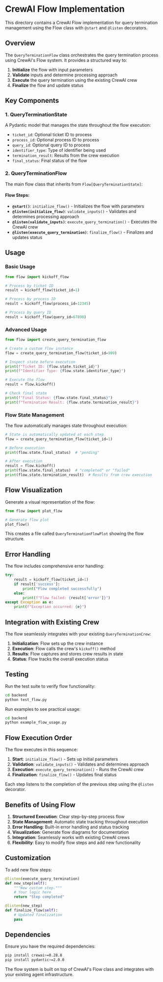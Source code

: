 # CrewAI Flow Implementation

This directory contains a CrewAI Flow implementation for query termination management using the Flow class with `@start` and `@listen` decorators.

## Overview

The `QueryTerminationFlow` class orchestrates the query termination process using CrewAI's Flow system. It provides a structured way to:

1. **Initialize** the flow with input parameters
2. **Validate** inputs and determine processing approach
3. **Execute** the query termination using the existing CrewAI crew
4. **Finalize** the flow and update status

## Key Components

### 1. QueryTerminationState
A Pydantic model that manages the state throughout the flow execution:
- `ticket_id`: Optional ticket ID to process
- `process_id`: Optional process ID to process  
- `query_id`: Optional query ID to process
- `identifier_type`: Type of identifier being used
- `termination_result`: Results from the crew execution
- `final_status`: Final status of the flow

### 2. QueryTerminationFlow
The main flow class that inherits from `Flow[QueryTerminationState]`:

#### Flow Steps:
- **`@start()`**: `initialize_flow()` - Initializes the flow with parameters
- **`@listen(initialize_flow)`**: `validate_inputs()` - Validates and determines processing approach
- **`@listen(validate_inputs)`**: `execute_query_termination()` - Executes the CrewAI crew
- **`@listen(execute_query_termination)`**: `finalize_flow()` - Finalizes and updates status

## Usage

### Basic Usage

```python
from flow import kickoff_flow

# Process by ticket ID
result = kickoff_flow(ticket_id=1)

# Process by process ID
result = kickoff_flow(process_id=12345)

# Process by query ID
result = kickoff_flow(query_id=67890)
```

### Advanced Usage

```python
from flow import create_query_termination_flow

# Create a custom flow instance
flow = create_query_termination_flow(ticket_id=999)

# Inspect state before execution
print(f"Ticket ID: {flow.state.ticket_id}")
print(f"Identifier Type: {flow.state.identifier_type}")

# Execute the flow
result = flow.kickoff()

# Check final state
print(f"Final Status: {flow.state.final_status}")
print(f"Termination Result: {flow.state.termination_result}")
```

### Flow State Management

The flow automatically manages state throughout execution:

```python
# State is automatically updated at each step
flow = create_query_termination_flow(ticket_id=1)

# Before execution
print(flow.state.final_status)  # "pending"

# After execution
result = flow.kickoff()
print(flow.state.final_status)  # "completed" or "failed"
print(flow.state.termination_result)  # Results from crew execution
```

## Flow Visualization

Generate a visual representation of the flow:

```python
from flow import plot_flow

# Generate flow plot
plot_flow()
```

This creates a file called `QueryTerminationFlowPlot` showing the flow structure.

## Error Handling

The flow includes comprehensive error handling:

```python
try:
    result = kickoff_flow(ticket_id=1)
    if result['success']:
        print("Flow completed successfully")
    else:
        print(f"Flow failed: {result['error']}")
except Exception as e:
    print(f"Exception occurred: {e}")
```

## Integration with Existing Crew

The flow seamlessly integrates with your existing `QueryTerminationCrew`:

1. **Initialization**: Flow sets up the crew instance
2. **Execution**: Flow calls the crew's `kickoff()` method
3. **Results**: Flow captures and stores crew results in state
4. **Status**: Flow tracks the overall execution status

## Testing

Run the test suite to verify flow functionality:

```bash
cd backend
python test_flow.py
```

Run examples to see practical usage:

```bash
cd backend
python example_flow_usage.py
```

## Flow Execution Order

The flow executes in this sequence:

1. **Start**: `initialize_flow()` - Sets up initial parameters
2. **Validation**: `validate_inputs()` - Validates and determines approach
3. **Execution**: `execute_query_termination()` - Runs the CrewAI crew
4. **Finalization**: `finalize_flow()` - Updates final status

Each step listens to the completion of the previous step using the `@listen` decorator.

## Benefits of Using Flow

1. **Structured Execution**: Clear step-by-step process flow
2. **State Management**: Automatic state tracking throughout execution
3. **Error Handling**: Built-in error handling and status tracking
4. **Visualization**: Generate flow diagrams for documentation
5. **Integration**: Seamlessly works with existing CrewAI crews
6. **Flexibility**: Easy to modify flow steps and add new functionality

## Customization

To add new flow steps:

```python
@listen(execute_query_termination)
def new_step(self):
    """New custom step."""
    # Your logic here
    return "Step completed"

@listen(new_step)
def finalize_flow(self):
    # Updated finalization
    pass
```

## Dependencies

Ensure you have the required dependencies:

```bash
pip install crewai>=0.28.8
pip install pydantic>=2.0.0
```

The flow system is built on top of CrewAI's Flow class and integrates with your existing agent infrastructure.
